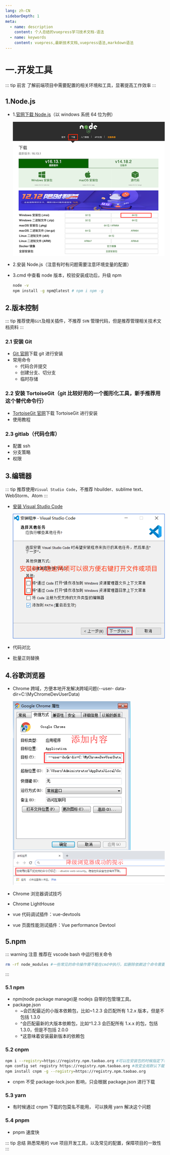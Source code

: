 ```yaml
---
lang: zh-CN
sidebarDepth: 1
meta:
  - name: description
    content: 个人总结的vuepress学习技术文档-语法
  - name: keywords
    content: vuepress,最新技术文档,vuepress语法,markdown语法
---
```


# 一.开发工具

::: tip 前言
了解前端项目中需要配置的相关环境和工具，显著提高工作效率
:::

## 1.Node.js

- 1.[官网下载 Node.js](http://nodejs.cn)（以 windows 系统 64 位为例）

  ![](./1.utils1.png)

- 2.安装 Node.js（注意有时有问题需要注意环境变量的配置）

- 3.cmd 中查看 node 版本，校验安装成功后，升级 npm

  ```sh
  node -v
  npm install -g npm@latest # npm i npm -g
  ```

## 2.版本控制

::: tip
推荐使用`Git`及相关插件，不推荐 `SVN` 管理代码，但是推荐管理相关技术文档资料
:::

### 2.1 安装 Git

- [Git 官网](https://git-scm.com)下载 git 进行安装
- 常用命令
  - 代码合并提交
  - 创建分支、切分支
  - 临时存储

### 2.2 安装 TortoiseGit（git 比较好用的一个图形化工具，新手推荐用这个替代命令行）

- [TortoiseGit 官网](https://tortoisegit.org/download/)下载 TortoiseGit 进行安装
- 使用教程

### 2.3 gitlab（代码仓库）

- 配置 ssh
- 分支策略
- 权限

## 3.编辑器

::: tip
推荐使用`Visual Studio Code`，不推荐 hbuilder、sublime text、WebStorm、Atom
:::

- [安装 Visual Studio Code](https://code.visualstudio.com)

  ![](./1.utils3.png)

- 代码对比

- 批量正则替换

## 4.谷歌浏览器

- Chrome 跨域，方便本地开发解决跨域问题(--user- data- dir=C:\MyChromeDevUserData)

  ![](./1.utils4.png)
  ![](./1.utils4.1.png)

- Chrome 浏览器调试技巧
- Chrome LightHouse
- vue 代码调试插件：vue-devtools
- vue 页面性能测试插件：Vue performance Devtool

## 5.npm

::: warning 注意
推荐在 vscode bash 中运行相关命令

```bash
rm -rf node_modules #一些常见的命令操作需不能在cmd中执行，如删除依赖这个命令需要在bash中使用
```

:::

### 5.1 npm

- npm(node package manage)是 nodejs 自带的包管理工具。
- package.json
  - ~会匹配最近的小版本依赖包，比如~1.2.3 会匹配所有 1.2.x 版本，但是不包括 1.3.0
  - ^会匹配最新的大版本依赖包，比如^1.2.3 会匹配所有 1.x.x 的包，包括 1.3.0，但是不包括 2.0.0
  - \*这意味着安装最新版本的依赖包

### 5.2 cnpm

```sh
npm i --registry=https://registry.npm.taobao.org #可以在安装包的时候指定下载源
npm config set registry https://registry.npm.taobao.org #改变全局默认下载地址
npm install cnpm -g --registry=https://registry.npm.taobao.org
```

- cnpm 不受 package-lock.json 影响，只会根据 package.json 进行下载

### 5.3 yarn

- 有时候通过 cnpm 下载的包莫名不能用， 可以换用 yarn 解决这个问题

### 5.4 pnpm

- pnpm 速度快

::: tip 总结
熟悉常用的 vue 项目开发工具，以及常见的配置，保障项目的一致性
:::
